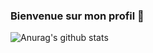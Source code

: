 ### Bienvenue sur mon profil 👋

![Anurag's github stats](https://github-readme-stats.vercel.app/api?username=IceroDev&count_private=true&theme=radical&show_icons=true&locale=fr)
